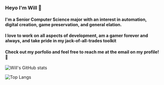 ### Heyo I'm Will 🍥

#### I'm a Senior Computer Science major with an interest in automation, digital creation, game preservation, and general elation.

#### I love to work on all aspects of development, am a gamer forever and always, and take pride in my jack-of-all-trades toolkit

#### Check out my porfolio and feel free to reach me at the email on my profile! 👹

![Will's GitHub stats](https://github-readme-stats-86v4l8fcp-willkoman.vercel.app/api?username=willkoman&show_icons=true&theme=tokyonight&hide_rank=true)

![Top Langs](https://github-readme-stats-86v4l8fcp-willkoman.vercel.app/api/top-langs/?username=willkoman&layout=compact&theme=tokyonight)
